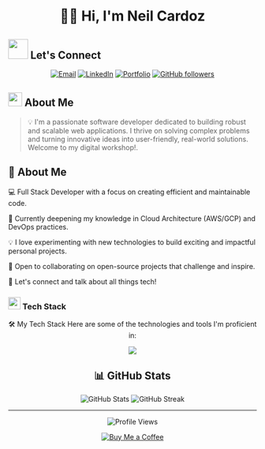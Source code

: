 # <div align="center">👨‍💻 Hi, I'm Neil Cardoz</div>

<!-- Custom CSS for hover effects -->
## <img src="https://media.giphy.com/media/LnQjpWaON8nhr21vNW/giphy.gif" width="40"> Let's Connect

<div align="center">

[![Email](https://img.shields.io/badge/Email-D14836?style=for-the-badge&logo=gmail&logoColor=white)](mailto:neilcardoz1@gmail.com)
[![LinkedIn](https://img.shields.io/badge/LinkedIn-0077B5?style=for-the-badge&logo=linkedin&logoColor=white)](https://www.linkedin.com/in/neilcardoz)
[![Portfolio](https://img.shields.io/badge/Portfolio-000000?style=for-the-badge&logo=About.me&logoColor=white)](https://my-portfoilo-brown.vercel.app)
[![GitHub followers](https://img.shields.io/github/followers/Neil-Cardoz?style=social)](https://github.com/Neil-Cardoz)

</div>

## <img src="https://media.giphy.com/media/hvRJCLFzcasrR4ia7z/giphy.gif" width="28"> About Me

> 💡 I'm a passionate software developer dedicated to building robust and scalable web applications. I thrive on solving complex problems and turning innovative ideas into user-friendly, real-world solutions. Welcome to my digital workshop!.

## 🚀 About Me

💻 Full Stack Developer with a focus on creating efficient and maintainable code.

🌱 Currently deepening my knowledge in Cloud Architecture (AWS/GCP) and DevOps practices.

💡 I love experimenting with new technologies to build exciting and impactful personal projects.

🤝 Open to collaborating on open-source projects that challenge and inspire.

💬 Let's connect and talk about all things tech!

### <img src="https://media2.giphy.com/media/QssGEmpkyEOhBCb7e1/giphy.gif?cid=ecf05e47a0n3gi1bfqntqmob8g9aid1oyj2wr3ds3mg700bl&rid=giphy.gif" width ="25"> Tech Stack

<div align="center">

🛠️ My Tech Stack
Here are some of the technologies and tools I'm proficient in:

<p align="center">
<a href="https://skillicons.dev">
<img src="https://skillicons.dev/icons?i=python,fastapi,react,nextjs,nodejs,express,mongodb,postgres,docker,kubernetes,aws,gcp,git,vscode&perline=7" />
</a>
</p>

## 📊 GitHub Stats

<div align="center">
  <img src="https://github-readme-stats.vercel.app/api?username=Neil-Cardoz&show_icons=true&theme=radical" alt="GitHub Stats" />
  <img src="https://github-readme-streak-stats.herokuapp.com/?user=Neil-Cardoz&theme=radical" alt="GitHub Streak" />
</div>

---

<div align="center">
  <img src="https://komarev.com/ghpvc/?username=Neil-Cardoz&color=blueviolet&style=flat-square&label=Profile+Views" alt="Profile Views" />
</div>


<div align="center">

[![Buy Me a Coffee](https://cdn.buymeacoffee.com/buttons/v2/default-yellow.png)](https://buymeacoffee.com/neutrinoneil)


